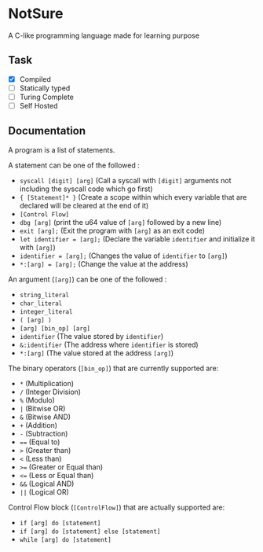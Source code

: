 # NotSure

A C-like programming language made for learning purpose

## Task

- [X] Compiled
- [ ] Statically typed
- [ ] Turing Complete
- [ ] Self Hosted

## Documentation

A program is a list of statements.

A statement can be one of the followed :

- `syscall [digit] [arg]` (Call a syscall with `[digit]` arguments not including the syscall code which go first)
- `{ [Statement]* }` (Create a scope within which every variable that are declared will be cleared at the end of it)
- `[Control Flow]`
- `dbg [arg]` (print the u64 value of `[arg]` followed by a new line)
- `exit [arg];` (Exit the program with `[arg]` as an exit code)
- `let identifier = [arg];` (Declare the variable `identifier` and initialize it with `[arg]`)
- `identifier = [arg];` (Changes the value of `identifier` to `[arg]`)
- `*:[arg] = [arg];` (Change the value at the address)

An argument (`[arg]`) can be one of the followed :

- `string_literal`
- `char_literal`
- `integer_literal`
- `( [arg] )`
- `[arg] [bin_op] [arg]`
- `identifier` (The value stored by `identifier`)
- `&:identifier` (The address where `identifier` is stored)
- `*:[arg]` (The value stored at the address `[arg]`)

The binary operators (`[bin_op]`) that are currently supported are:

- `*` (Multiplication)
- `/` (Integer Division)
- `%` (Modulo)
- `|` (Bitwise OR)
- `&` (Bitwise AND)
- `+` (Addition)
- `-` (Subtraction)
- `==` (Equal to)
- `>` (Greater than)
- `<` (Less than)
- `>=` (Greater or Equal than)
- `<=` (Less or Equal than)
- `&&` (Logical AND)
- `||` (Logical OR)

Control Flow block (`[ControlFlow]`) that are actually supported are:

- `if [arg] do [statement]`
- `if [arg] do [statement] else [statement]`
- `while [arg] do [statement]`
